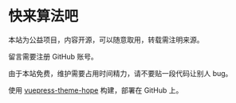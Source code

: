 # 快来算法吧

本站为公益项目，内容开源，可以随意取用，转载需注明来源。

留言需要注册 GitHub 账号。

由于本站免费，维护需要占用时间精力，请不要贴一段代码让别人 bug。

使用 [vuepress-theme-hope](https://vuepress-theme-hope.gitee.io/zh/) 构建，部署在 GitHub 上。